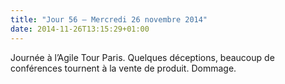 ```yaml
---
title: "Jour 56 — Mercredi 26 novembre 2014"
date: 2014-11-26T13:15:29+01:00
---
```


Journée à l’Agile Tour Paris. Quelques déceptions, beaucoup de
conférences tournent à la vente de produit. Dommage.

